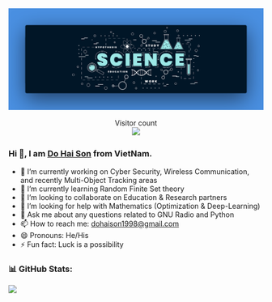 <img src="https://raw.githubusercontent.com/DoHaiSon/DoHaiSon/master/Banner.png" alt="Banner">

<p align="center"> 
  Visitor count<br>
  <img src="https://profile-counter.glitch.me/DoHaiSon/count.svg" />
</p>

### Hi 👋, I am [Do Hai Son](https://dohaison.github.io/) from VietNam.

- 🔭 I’m currently working on Cyber Security, Wireless Communication, and recently Multi-Object Tracking areas
- 🌱 I’m currently learning Random Finite Set theory
- 👯 I’m looking to collaborate on Education & Research partners
- 🤔 I’m looking for help with Mathematics (Optimization & Deep-Learning)
- 💬 Ask me about any questions related to GNU Radio and Python
- 📫 How to reach me: [dohaison1998@gmail.com](mailto:dohaison1998@gmail.com)
- 😄 Pronouns: He/His
- ⚡ Fun fact: Luck is a possibility

### 📊 GitHub Stats:
<img src="https://github-readme-stats.vercel.app/api?username=dohaison&&show_icons=true&title_color=ffffff&icon_color=bb2acf&text_color=daf7dc&bg_color=151515">
